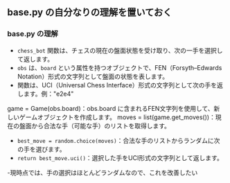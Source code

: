 ## base.py の自分なりの理解を置いておく

### base.py の理解

- `chess_bot` 関数は、チェスの現在の盤面状態を受け取り、次の一手を選択して返します。
- `obs` は、`board` という属性を持つオブジェクトで、FEN（Forsyth–Edwards Notation）形式の文字列として盤面の状態を表します。
- 関数は、UCI（Universal Chess Interface）形式の文字列として次の手を返します。例："e2e4"

game = Game(obs.board)：obs.board に含まれるFEN文字列を使用して、新しいゲームオブジェクトを作成します。
moves = list(game.get_moves())：現在の盤面から合法な手（可能な手）のリストを取得します。
- `best_move = random.choice(moves)`：合法な手のリストからランダムに次の手を選びます。
- `return best_move.uci()`：選択した手をUCI形式の文字列として返します。


-現時点では、手の選択はほとんどランダムなので、これを改善したい
